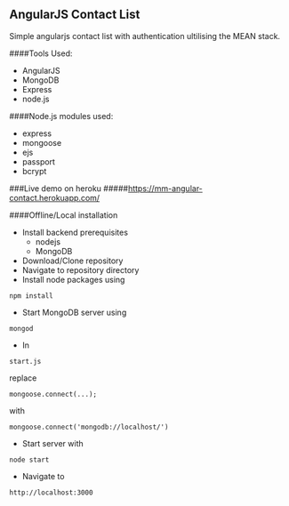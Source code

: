 ## AngularJS Contact List
Simple angularjs contact list with authentication ultilising the MEAN stack.

####Tools Used:
  - AngularJS
  - MongoDB
  - Express
  - node.js
  
####Node.js modules used:
  - express
  - mongoose
  - ejs
  - passport
  - bcrypt
  
###Live demo on heroku 
#####https://mm-angular-contact.herokuapp.com/
  
####Offline/Local installation
  - Install backend prerequisites
    - nodejs
    - MongoDB
  - Download/Clone repository
  - Navigate to repository directory
  - Install node packages using
  ```
npm install
  ```
  - Start MongoDB server using
  ```
mongod  
  ```
  - In
  ```
start.js
  ```
  replace
  ```
mongoose.connect(...);
  ```
  with
  ```
mongoose.connect('mongodb://localhost/')
  ```
  - Start server with
  ```
node start
  ```
  - Navigate to
  ```
http://localhost:3000
  ```
